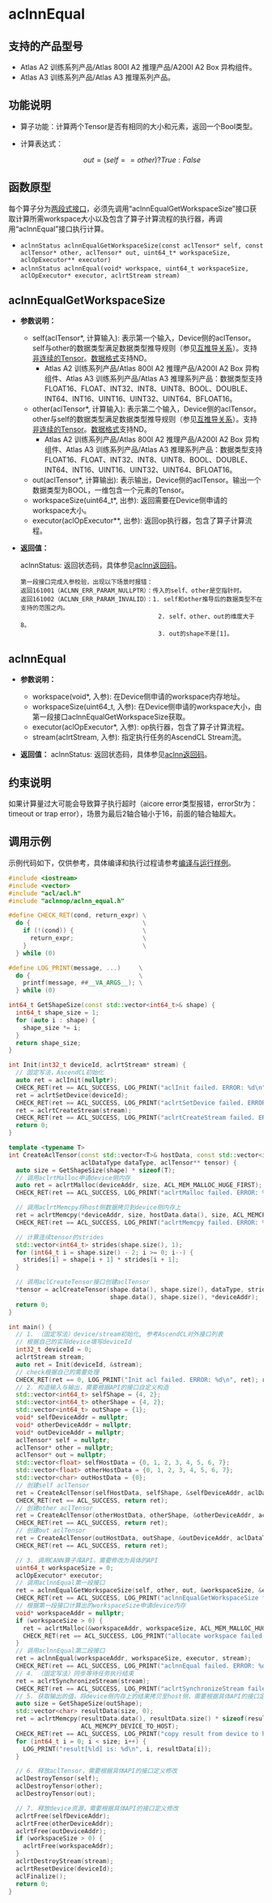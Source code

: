 # aclnnEqual

## 支持的产品型号
- <term>Atlas A2 训练系列产品/Atlas 800I A2 推理产品/A200I A2 Box 异构组件</term>。
- <term>Atlas A3 训练系列产品/Atlas A3 推理系列产品</term>。

## 功能说明

- 算子功能：计算两个Tensor是否有相同的大小和元素，返回一个Bool类型。
- 计算表达式：

  $$
  out = (self == other)  ?  True : False
  $$

## 函数原型

每个算子分为[两段式接口](common/两段式接口.md)，必须先调用“aclnnEqualGetWorkspaceSize”接口获取计算所需workspace大小以及包含了算子计算流程的执行器，再调用“aclnnEqual”接口执行计算。

- `aclnnStatus aclnnEqualGetWorkspaceSize(const aclTensor* self, const aclTensor* other, aclTensor* out, uint64_t* workspaceSize, aclOpExecutor** executor)`
- `aclnnStatus aclnnEqual(void* workspace, uint64_t workspaceSize, aclOpExecutor* executor, aclrtStream stream)`

## aclnnEqualGetWorkspaceSize

- **参数说明：**

  - self(aclTensor*, 计算输入): 表示第一个输入，Device侧的aclTensor。self与other的数据类型满足数据类型推导规则（参见[互推导关系](common/互推导关系.md)）。支持[非连续的Tensor](common/非连续的Tensor.md)。[数据格式](common/数据格式.md)支持ND。
    - <term>Atlas A2 训练系列产品/Atlas 800I A2 推理产品/A200I A2 Box 异构组件</term>、<term>Atlas A3 训练系列产品/Atlas A3 推理系列产品</term>：数据类型支持FLOAT16、FLOAT、INT32、INT8、UINT8、BOOL、DOUBLE、INT64、INT16、UINT16、UINT32、UINT64、BFLOAT16。
  - other(aclTensor*, 计算输入): 表示第二个输入，Device侧的aclTensor。other与self的数据类型满足数据类型推导规则（参见[互推导关系](common/互推导关系.md)）。支持[非连续的Tensor](common/非连续的Tensor.md)。[数据格式](common/数据格式.md)支持ND。
    - <term>Atlas A2 训练系列产品/Atlas 800I A2 推理产品/A200I A2 Box 异构组件</term>、<term>Atlas A3 训练系列产品/Atlas A3 推理系列产品</term>：数据类型支持FLOAT16、FLOAT、INT32、INT8、UINT8、BOOL、DOUBLE、INT64、INT16、UINT16、UINT32、UINT64、BFLOAT16。
  - out(aclTensor*, 计算输出): 表示输出，Device侧的aclTensor。输出一个数据类型为BOOL，一维包含一个元素的Tensor。
  - workspaceSize(uint64_t*, 出参): 返回需要在Device侧申请的workspace大小。
  - executor(aclOpExecutor**, 出参): 返回op执行器，包含了算子计算流程。

- **返回值：**

  aclnnStatus: 返回状态码，具体参见[aclnn返回码](../../../docs/context/aclnn返回码.md)。
  ```
  第一段接口完成入参校验，出现以下场景时报错：
  返回161001（ACLNN_ERR_PARAM_NULLPTR）：传入的self、other是空指针时。
  返回161002（ACLNN_ERR_PARAM_INVALID）：1. self和other推导后的数据类型不在支持的范围之内。
                                        2. self、other、out的维度大于8。
                                        3. out的shape不是[1]。
  ```

## aclnnEqual
- **参数说明：**

  - workspace(void*, 入参): 在Device侧申请的workspace内存地址。
  - workspaceSize(uint64_t, 入参): 在Device侧申请的workspace大小，由第一段接口aclnnEqualGetWorkspaceSize获取。
  - executor(aclOpExecutor*, 入参): op执行器，包含了算子计算流程。
  - stream(aclrtStream, 入参): 指定执行任务的AscendCL Stream流。

- **返回值：**
  aclnnStatus: 返回状态码，具体参见[aclnn返回码](../../../docs/context/aclnn返回码.md)。

## 约束说明
如果计算量过大可能会导致算子执行超时（aicore error类型报错，errorStr为：timeout or trap error），场景为最后2轴合轴小于16，前面的轴合轴超大。

## 调用示例

示例代码如下，仅供参考，具体编译和执行过程请参考[编译与运行样例](common/编译与运行样例.md)。

```Cpp
#include <iostream>
#include <vector>
#include "acl/acl.h"
#include "aclnnop/aclnn_equal.h"

#define CHECK_RET(cond, return_expr) \
  do {                               \
    if (!(cond)) {                   \
      return_expr;                   \
    }                                \
  } while (0)

#define LOG_PRINT(message, ...)     \
  do {                              \
    printf(message, ##__VA_ARGS__); \
  } while (0)

int64_t GetShapeSize(const std::vector<int64_t>& shape) {
  int64_t shape_size = 1;
  for (auto i : shape) {
    shape_size *= i;
  }
  return shape_size;
}

int Init(int32_t deviceId, aclrtStream* stream) {
  // 固定写法，AscendCL初始化
  auto ret = aclInit(nullptr);
  CHECK_RET(ret == ACL_SUCCESS, LOG_PRINT("aclInit failed. ERROR: %d\n", ret); return ret);
  ret = aclrtSetDevice(deviceId);
  CHECK_RET(ret == ACL_SUCCESS, LOG_PRINT("aclrtSetDevice failed. ERROR: %d\n", ret); return ret);
  ret = aclrtCreateStream(stream);
  CHECK_RET(ret == ACL_SUCCESS, LOG_PRINT("aclrtCreateStream failed. ERROR: %d\n", ret); return ret);
  return 0;
}

template <typename T>
int CreateAclTensor(const std::vector<T>& hostData, const std::vector<int64_t>& shape, void** deviceAddr,
                    aclDataType dataType, aclTensor** tensor) {
  auto size = GetShapeSize(shape) * sizeof(T);
  // 调用aclrtMalloc申请device侧内存
  auto ret = aclrtMalloc(deviceAddr, size, ACL_MEM_MALLOC_HUGE_FIRST);
  CHECK_RET(ret == ACL_SUCCESS, LOG_PRINT("aclrtMalloc failed. ERROR: %d\n", ret); return ret);

  // 调用aclrtMemcpy将host侧数据拷贝到device侧内存上
  ret = aclrtMemcpy(*deviceAddr, size, hostData.data(), size, ACL_MEMCPY_HOST_TO_DEVICE);
  CHECK_RET(ret == ACL_SUCCESS, LOG_PRINT("aclrtMemcpy failed. ERROR: %d\n", ret); return ret);

  // 计算连续tensor的strides
  std::vector<int64_t> strides(shape.size(), 1);
  for (int64_t i = shape.size() - 2; i >= 0; i--) {
    strides[i] = shape[i + 1] * strides[i + 1];
  }

  // 调用aclCreateTensor接口创建aclTensor
  *tensor = aclCreateTensor(shape.data(), shape.size(), dataType, strides.data(), 0, aclFormat::ACL_FORMAT_ND,
                            shape.data(), shape.size(), *deviceAddr);
  return 0;
}

int main() {
  // 1. （固定写法）device/stream初始化, 参考AscendCL对外接口列表
  // 根据自己的实际device填写deviceId
  int32_t deviceId = 0;
  aclrtStream stream;
  auto ret = Init(deviceId, &stream);
  // check根据自己的需要处理
  CHECK_RET(ret == 0, LOG_PRINT("Init acl failed. ERROR: %d\n", ret); return ret);
  // 2. 构造输入与输出，需要根据API的接口自定义构造
  std::vector<int64_t> selfShape = {4, 2};
  std::vector<int64_t> otherShape = {4, 2};
  std::vector<int64_t> outShape = {1};
  void* selfDeviceAddr = nullptr;
  void* otherDeviceAddr = nullptr;
  void* outDeviceAddr = nullptr;
  aclTensor* self = nullptr;
  aclTensor* other = nullptr;
  aclTensor* out = nullptr;
  std::vector<float> selfHostData = {0, 1, 2, 3, 4, 5, 6, 7};
  std::vector<float> otherHostData = {0, 1, 2, 3, 4, 5, 6, 7};
  std::vector<char> outHostData = {0};
  // 创建self aclTensor
  ret = CreateAclTensor(selfHostData, selfShape, &selfDeviceAddr, aclDataType::ACL_FLOAT, &self);
  CHECK_RET(ret == ACL_SUCCESS, return ret);
  // 创建other aclTensor
  ret = CreateAclTensor(otherHostData, otherShape, &otherDeviceAddr, aclDataType::ACL_FLOAT, &other);
  CHECK_RET(ret == ACL_SUCCESS, return ret);
  // 创建out aclTensor
  ret = CreateAclTensor(outHostData, outShape, &outDeviceAddr, aclDataType::ACL_BOOL, &out);
  CHECK_RET(ret == ACL_SUCCESS, return ret);

  // 3. 调用CANN算子库API，需要修改为具体的API
  uint64_t workspaceSize = 0;
  aclOpExecutor* executor;
  // 调用aclnnEqual第一段接口
  ret = aclnnEqualGetWorkspaceSize(self, other, out, &workspaceSize, &executor);
  CHECK_RET(ret == ACL_SUCCESS, LOG_PRINT("aclnnEqualGetWorkspaceSize failed. ERROR: %d\n", ret); return ret);
  // 根据第一段接口计算出的workspaceSize申请device内存
  void* workspaceAddr = nullptr;
  if (workspaceSize > 0) {
    ret = aclrtMalloc(&workspaceAddr, workspaceSize, ACL_MEM_MALLOC_HUGE_FIRST);
    CHECK_RET(ret == ACL_SUCCESS, LOG_PRINT("allocate workspace failed. ERROR: %d\n", ret); return ret;);
  }
  // 调用aclnnEqual第二段接口
  ret = aclnnEqual(workspaceAddr, workspaceSize, executor, stream);
  CHECK_RET(ret == ACL_SUCCESS, LOG_PRINT("aclnnEqual failed. ERROR: %d\n", ret); return ret);
  // 4. （固定写法）同步等待任务执行结束
  ret = aclrtSynchronizeStream(stream);
  CHECK_RET(ret == ACL_SUCCESS, LOG_PRINT("aclrtSynchronizeStream failed. ERROR: %d\n", ret); return ret);
  // 5. 获取输出的值，将device侧内存上的结果拷贝至host侧，需要根据具体API的接口定义修改
  auto size = GetShapeSize(outShape);
  std::vector<char> resultData(size, 0);
  ret = aclrtMemcpy(resultData.data(), resultData.size() * sizeof(resultData[0]), outDeviceAddr, size * sizeof(char),
                    ACL_MEMCPY_DEVICE_TO_HOST);
  CHECK_RET(ret == ACL_SUCCESS, LOG_PRINT("copy result from device to host failed. ERROR: %d\n", ret); return ret);
  for (int64_t i = 0; i < size; i++) {
    LOG_PRINT("result[%ld] is: %d\n", i, resultData[i]);
  }

  // 6. 释放aclTensor，需要根据具体API的接口定义修改
  aclDestroyTensor(self);
  aclDestroyTensor(other);
  aclDestroyTensor(out);

  // 7. 释放device资源，需要根据具体API的接口定义修改
  aclrtFree(selfDeviceAddr);
  aclrtFree(otherDeviceAddr);
  aclrtFree(outDeviceAddr);
  if (workspaceSize > 0) {
    aclrtFree(workspaceAddr);
  }
  aclrtDestroyStream(stream);
  aclrtResetDevice(deviceId);
  aclFinalize();
  return 0;
}
```

